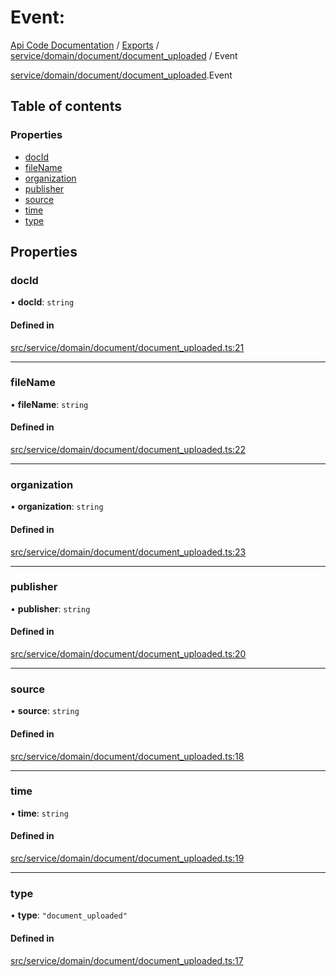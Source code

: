 # Event: 
 
[Api Code Documentation](../README.md) / [Exports](../modules.md) / [service/domain/document/document\_uploaded](../modules/service_domain_document_document_uploaded.md) / Event

[service/domain/document/document\_uploaded](../modules/service_domain_document_document_uploaded.md).Event

## Table of contents

### Properties

- [docId](service_domain_document_document_uploaded.Event.md#docid)
- [fileName](service_domain_document_document_uploaded.Event.md#filename)
- [organization](service_domain_document_document_uploaded.Event.md#organization)
- [publisher](service_domain_document_document_uploaded.Event.md#publisher)
- [source](service_domain_document_document_uploaded.Event.md#source)
- [time](service_domain_document_document_uploaded.Event.md#time)
- [type](service_domain_document_document_uploaded.Event.md#type)

## Properties

### docId

• **docId**: `string`

#### Defined in

[src/service/domain/document/document_uploaded.ts:21](https://github.com/openkfw/TruBudget/blob/26ade46/api/src/service/domain/document/document_uploaded.ts#L21)

___

### fileName

• **fileName**: `string`

#### Defined in

[src/service/domain/document/document_uploaded.ts:22](https://github.com/openkfw/TruBudget/blob/26ade46/api/src/service/domain/document/document_uploaded.ts#L22)

___

### organization

• **organization**: `string`

#### Defined in

[src/service/domain/document/document_uploaded.ts:23](https://github.com/openkfw/TruBudget/blob/26ade46/api/src/service/domain/document/document_uploaded.ts#L23)

___

### publisher

• **publisher**: `string`

#### Defined in

[src/service/domain/document/document_uploaded.ts:20](https://github.com/openkfw/TruBudget/blob/26ade46/api/src/service/domain/document/document_uploaded.ts#L20)

___

### source

• **source**: `string`

#### Defined in

[src/service/domain/document/document_uploaded.ts:18](https://github.com/openkfw/TruBudget/blob/26ade46/api/src/service/domain/document/document_uploaded.ts#L18)

___

### time

• **time**: `string`

#### Defined in

[src/service/domain/document/document_uploaded.ts:19](https://github.com/openkfw/TruBudget/blob/26ade46/api/src/service/domain/document/document_uploaded.ts#L19)

___

### type

• **type**: ``"document_uploaded"``

#### Defined in

[src/service/domain/document/document_uploaded.ts:17](https://github.com/openkfw/TruBudget/blob/26ade46/api/src/service/domain/document/document_uploaded.ts#L17)
